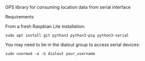 GPS library for consuming location data from serial interface 

Requirements

From a fresh Raspbian Lite installation:

```
sudo apt install git python3 python3-pip python3-serial
```

You may need to be in the dialout group to access serial devices:
```
sudo usermod -a -G dialout your_username
```
